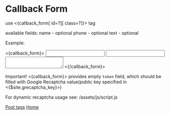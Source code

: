 
# Callback Form

use <{callback_form[ id=?][ class=?]}> tag

available fields:
name - optional
phone - optional
text - optional

Example:

<{callback_form}>
    <input type="text" name="name" />
    <input type="text" name="phone" />
    <textarea name="text"></textarea>
<{/callback_form}>

Important!
<{callback_form}>
provides empty `token` field, which should be filled with Google Recaptcha
value(public key specified in <{$site.grecaptcha_key}>)

For dynamic recaptcha usage see: /assets/js/script.js


[Post tags](index.md)
[Home](../index.md)
